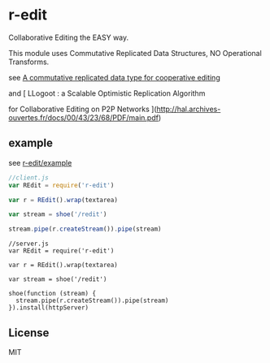 # r-edit

Collaborative Editing the EASY way.

This module uses Commutative Replicated Data Structures, NO Operational Transforms.

see [
  A commutative replicated data type for cooperative editing
](http://hal.inria.fr/docs/00/44/59/75/PDF/icdcs09-treedoc.pdf)

and [
LLogoot :  a Scalable Optimistic Replication Algorithm 
 for Collaborative Editing on P2P Networks
](http://hal.archives-ouvertes.fr/docs/00/43/23/68/PDF/main.pdf)

## example

see [r-edit/example](https://github.com/dominictarr/r-edit/tree/master/example)

``` js
//client.js
var REdit = require('r-edit')

var r = REdit().wrap(textarea)

var stream = shoe('/redit')

stream.pipe(r.createStream()).pipe(stream)

```

```
//server.js
var REdit = require('r-edit')

var r = REdit().wrap(textarea)

var stream = shoe('/redit')

shoe(function (stream) {
  stream.pipe(r.createStream()).pipe(stream)
}).install(httpServer)
```

## License

MIT
